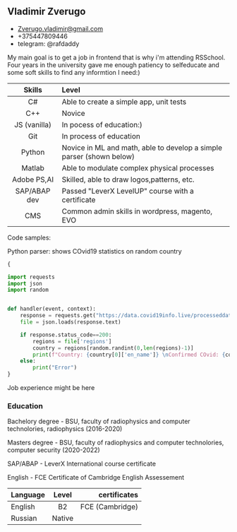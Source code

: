 ## **Vladimir Zverugo** 

- Zverugo.vladimir@gmail.com
- +375447809446
- telegram: @rafdaddy


My main goal is to get a job in frontend that is why i'm attending RSSchool. Four years in the university gave me enough patiency to selfeducate and some soft skills to find any informtion I need:)


|   Skills      |    Level       |
|:-------------:|:---------------|
| C#            | Able to create a simple app, unit tests|
| C++           | Novice                |
| JS (vanilla)  | In pocess of education:) |
| Git           | In process of education              |
| Python        | Novice in ML and math, able to develop a simple parser (shown below)|
| Matlab        | Able to modulate complex physical processes |
| Adobe PS,AI   | Skilled, able to draw logos,patterns, etc.|
| SAP/ABAP dev  | Passed "LeverX LevelUP" course with a certificate|
| CMS           | Common admin skills in wordpress, magento, EVO |
 

Code samples:

Python parser: shows COvid19 statistics on random country
```Python
{

import requests
import json
import random


def handler(event, context):
    response = requests.get("https://data.covid19info.live/processeddata.js")
    file = json.loads(response.text)

    if response.status_code==200:
        regions = file['regions']
        country = regions[random.randint(0,len(regions)-1)]
        print(f"Country: {country[0]['en_name']} \nConfirmed COvid: {country[7][-1]['c']} \nRecovered: {country[7][-1]['r']}")
    else:
        print("Error")
}
```

Job experience  might be here

### Education
Bachelory degree - BSU, faculty of radiophysics and computer technolories, radiophysics (2016-2020)

Masters degree - BSU, faculty of radiophysics and computer technolories, computer security (2020-2022)

SAP/ABAP - LeverX International course certificate

English -  FCE Certificate of Cambridge English Assessement 


| Language      | Level           | certificates  |
|:------------- |:---------------:| -------------:|
| English       |        B2       |FCE (Cambridge)|
| Russian       |      Native     |               |

